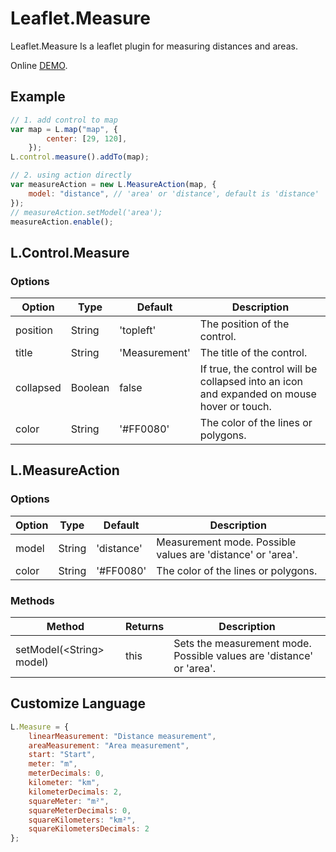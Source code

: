 # Leaflet.Measure 
Leaflet.Measure Is a leaflet plugin for measuring distances and areas.  

Online [DEMO](https://ptma.github.io/Leaflet.Measure/examples/measure.html).

## Example
```javascript
// 1. add control to map
var map = L.map("map", {
        center: [29, 120],
    });
L.control.measure().addTo(map);

// 2. using action directly
var measureAction = new L.MeasureAction(map, {
    model: "distance", // 'area' or 'distance', default is 'distance'
});
// measureAction.setModel('area');
measureAction.enable();
```

## L.Control.Measure 
### Options
| Option | Type | Default | Description |
|--------|------|---------|-------------|
| position | String | 'topleft' | The position of the control. |
| title | String | 'Measurement' | The title of the control. |
| collapsed | Boolean | false | If true, the control will be collapsed into an icon and expanded on mouse hover or touch. |
| color | String | '#FF0080'| The color of the lines or polygons. |

## L.MeasureAction 
### Options
| Option | Type | Default | Description |
|--------|------|---------|-------------|
| model | String | 'distance' | Measurement mode. Possible values are 'distance' or 'area'. |
| color | String | '#FF0080'| The color of the lines or polygons. |

### Methods
| Method | Returns | Description |
|--------|---------|-------------|
| setModel(\<String\> model) | this | Sets the measurement mode. Possible values are 'distance' or 'area'. |

## Customize Language
```javascript
L.Measure = {
    linearMeasurement: "Distance measurement",
    areaMeasurement: "Area measurement",
    start: "Start",
    meter: "m",
    meterDecimals: 0,
    kilometer: "km",
    kilometerDecimals: 2,
    squareMeter: "m²",
    squareMeterDecimals: 0,
    squareKilometers: "km²",
    squareKilometersDecimals: 2
};
```

